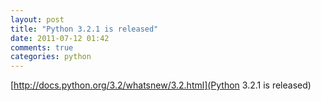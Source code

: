 ```yaml
---
layout: post
title: "Python 3.2.1 is released"
date: 2011-07-12 01:42
comments: true
categories: python
---
```

[http://docs.python.org/3.2/whatsnew/3.2.html](Python 3.2.1 is released)

